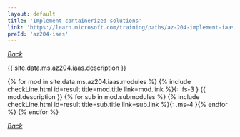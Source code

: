 ```yaml
---
layout: default
title: 'Implement containerized solutions'
link: 'https://learn.microsoft.com/training/paths/az-204-implement-iaas-solutions/'
preId: 'az204-iaas'
---
```

[_Back_](.)

{{ site.data.ms.az204.iaas.description }}

<!-- {% assign counter = 0 %} {% assign result = page.preIds | append: "-" | append: counter %} -->
{% for mod in site.data.ms.az204.iaas.modules %}<!-- {% assign counter = counter | plus: 1 %}{% assign result = page.preIds | append: "-" | append: counter %} -->
{% include checkLine.html id=result title=mod.title link=mod.link %}{: .fs-3 }
<span class="ms-4">{{ mod.description }}</span>
{% for sub in mod.submodules %}<!-- {% assign counter = counter | plus: 1 %}{% assign result = page.preIds | append: "-" | append: counter %} -->
{% include checkLine.html id=result title=sub.title link=sub.link %}{: .ms-4 }{% endfor %}
{% endfor %}

[_Back_](.)